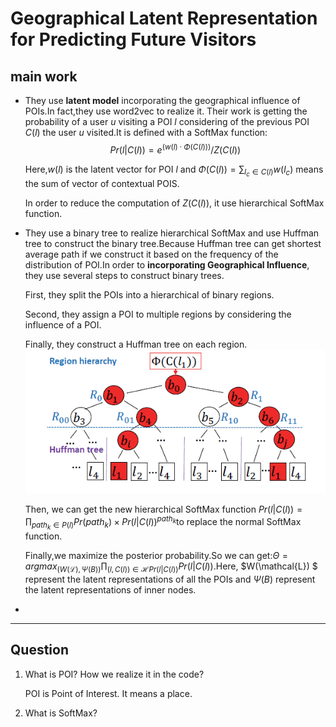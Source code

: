# Geographical Latent Representation for Predicting Future Visitors #

## main work ##

- They use **latent model** incorporating the geographical influence of POIs.In fact,they use word2vec to realize it. Their work is getting the probability of a user $u$ visiting a POI $l$ considering of the previous POI $C(l)$ the user $u$ visited.It is defined with a SoftMax function:$$Pr(l|C(l)) = e^{(w(l)\cdot\Phi(C(l)) )}/Z(C(l))$$

  Here,$w(l)$ is the latent vector for POI $l$ and $\Phi(C(l)) = \sum_{l_{c}\in C(l)}w(l_{c})$ means the sum of vector of contextual POIS.

  In order to reduce the computation of $Z(C(l))$, it use hierarchical SoftMax function.

- They use a binary tree to realize hierarchical SoftMax and use Huffman tree to construct the binary tree.Because Huffman tree can get shortest average path if we construct it based on the frequency of the distribution of POI.In order to **incorporating Geographical Influence**, they use several steps to construct binary trees.

  First, they split the POIs into a hierarchical of binary regions.

  Second, they assign a POI to multiple regions by considering the influence of a POI.

  Finally, they  construct a Huffman tree on each region.![1532248143883](1532248143883.png)

  Then, we can get the new hierarchical SoftMax function $Pr(l|C(l)) = \prod_{path_{k} \in{P(l)}}Pr(path_{k})\times Pr(l|C(l))^{path_{k}}​$ to replace the normal SoftMax function.

  Finally,we maximize the posterior probability.So we can get:$\Theta = argmax_{(W(\mathcal{L}),\Psi(B))}\prod_{(l,C(l))\in \mathcal{H} Pr(l|C(l))}Pr(l|C(l))$.Here, $W(\mathcal{L}) $ represent the latent representations of all the POIs and $\Psi(B)$ represent the latent representations of inner nodes.

- 

  

  

  

---

## Question ##

1. What is POI? How we realize it in the code?

   POI is Point of Interest. It means a place.

2. What is SoftMax?


